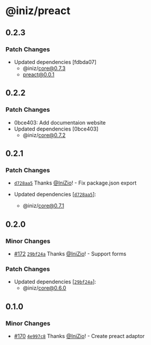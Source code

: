 # @iniz/preact

## 0.2.3

### Patch Changes

- Updated dependencies [fdbda07]
  - @iniz/core@0.7.3
  - preact@0.0.1

## 0.2.2

### Patch Changes

- 0bce403: Add documentaion website
- Updated dependencies [0bce403]
  - @iniz/core@0.7.2

## 0.2.1

### Patch Changes

- [`d728aa5`](https://github.com/IniZio/iniz/commit/d728aa5117c0c5258f65c8cc3ed2ce53070e2eb7) Thanks [@IniZio](https://github.com/IniZio)! - Fix package.json export

- Updated dependencies [[`d728aa5`](https://github.com/IniZio/iniz/commit/d728aa5117c0c5258f65c8cc3ed2ce53070e2eb7)]:
  - @iniz/core@0.7.1

## 0.2.0

### Minor Changes

- [#172](https://github.com/IniZio/iniz/pull/172) [`29bf24a`](https://github.com/IniZio/iniz/commit/29bf24af9ea1c1de2025ab85367853c5690d2d4c) Thanks [@IniZio](https://github.com/IniZio)! - Support forms

### Patch Changes

- Updated dependencies [[`29bf24a`](https://github.com/IniZio/iniz/commit/29bf24af9ea1c1de2025ab85367853c5690d2d4c)]:
  - @iniz/core@0.6.0

## 0.1.0

### Minor Changes

- [#170](https://github.com/IniZio/iniz/pull/170) [`4e997c8`](https://github.com/IniZio/iniz/commit/4e997c8a80593a7e518658a3fa8b074b119192c0) Thanks [@IniZio](https://github.com/IniZio)! - Create preact adaptor
